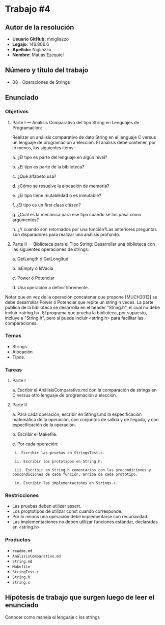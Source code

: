 # Trabajo #4

## Autor de la resolución

* **Usuario GitHub:** mnigliazzo
* **Legajo:** 146.806.6
* **Apellido:** Nigliazzo
* **Nombre:** Matias Ezequiel

## Número y título del trabajo

* 08 - Operaciones de Strings

## Enunciado

### Objetivos

1. Parte I — Análisis Comparativo del tipo String en Lenguajes de Programación:

    Realizar un análisis comparativo de dato String en el lenguaje C versus un lenguaje de programación a elección. El análisis debe contener, por lo menos, los siguientes ítems:
    
    a. ¿El tipo es parte del lenguaje en algún nivel?

    b. ¿El tipo es parte de la biblioteca?

    c. ¿Qué alfabeto usa?

    d. ¿Cómo se resuelve la alocación de memoria?

    e. ¿El tipo tiene mutabilidad o es inmutable?

    f. ¿El tipo es un first class citizen?

    g. ¿Cuál es la mecánica para ese tipo cuando se los pasa como argumentos?

    h. ¿Y cuando son retornados por una función?Las anteriores preguntas son disparadores para realizar una análisis profundo.

2. Parte II — Biblioteca para el Tipo String: Desarrollar una biblioteca con las siguientes operaciones de strings:

    a. GetLength ó GetLongitud

    b. IsEmpty ó IsVacía

    c. Power ó Potenciar

    d. Una operación a definir libremente.

Notar que en vez de la operación concatenar que propone [MUCH2012] se debe desarrollar Power ó Potenciar que repite un string n veces. La parte pública de la biblioteca se desarrolla en el header "String.h", el cual no debe incluir <string.h>. El programa que prueba la biblioteca, por supuesto, incluye a "String.h", pero sí puede incluir <string.h> para facilitar las comparaciones.

### Temas

* Strings.
* Alocación.
* Tipos.

### Tareas

1. Parte I
   
   a. Escribir el AnálisisComparativo.md con la comparación de strings en C versus otro lenguaje de programación a elección.

2. Parte II
   
    a. Para cada operación, escribir en Strings.md la especificación matemática de la operación, con conjuntos de salida y de llegada, y con especificación de la operación.

    b. Escribir el Makefile.

    c. Por cada operación:
        
        i. Escribir las pruebas en StringsTest.c.
        
        ii. Escribir los prototipos en String.h.

        iii. Escribir en String.h comentarios con las precondiciones y poscondiciones de cada función, arriba de cada prototipo.
        
        iv. Escribir las implementaciones en Strings.c.

### Restricciones

* Las pruebas deben utilizar assert.
* Los proptotipos de utilizar const cuando corresponde.
* Por lo menos una operación debe implementarse con recursividad.
* Las implementaciones no deben utilizar funciones estándar, declaradas en <string.h>

### Productos

* `readme.md`
* `AnálisisComparativo.md`
* `String.md`
* `Makefile`
* `StringTest.c`
* `String.h`
* `String.c`

## Hipótesis de trabajo que surgen luego de leer el enunciado

Conocer como maneja el lenguaje `C` los strings